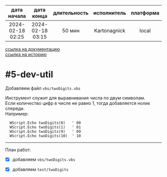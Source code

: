 |   дата начала    |    дата конца    | длительность | исполнитель  | платформа |
|:----------------:|:----------------:|:------------:|:------------:|:---------:|
| 2024-02-18 02:25 | 2024-02-18 03:15 |    50 мин    | Kartonagnick |   local   |

[ссылка на документацию](../docs.md)  
[ссылка на историю](../history.md#-v005-dev)  

#5-dev-util
===========
Добавляем файл `vbs/twoDigits.vbs`  

Инструмент служит для выравнивания числа по двум символам.  
Если количество цифр в числе не равно 1, тогда добавляется нолик спереди.  
Например:  

```vbs
  WScript.Echo twoDigits(0)   ' 00
  WScript.Echo twoDigits(1)   ' 01
  WScript.Echo twoDigits(9)   ' 09
  WScript.Echo twoDigits(10)  ' 10
```


--------------------------------------------------------------------------------

План работ:  
  - [x] добавляем `vbs/twoDigits.vbs`  
  - [x] добавляем `test/twoDigits`  

